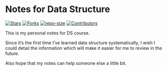 # Notes for Data Structure


[![Stars](https://img.shields.io/github/stars/OE-Heart/Notes-for-Data-Structure.svg?label=Stars&style=social)](https://github.com/OE-Heart/Notes-for-Data-Structure/stargazers)
[![Forks](https://img.shields.io/github/forks/OE-Heart/Notes-for-Data-Structure.svg?label=Fork&style=social)](https://github.com/OE-Heart/Notes-for-Data-Structure/network/members)
[![repo-size](https://img.shields.io/github/repo-size/OE-Heart/Notes-for-Data-Structure.svg)]()
[![Contributors](https://img.shields.io/github/contributors/OE-Heart/Notes-for-Data-Structure.svg)](https://github.com/OE-Heart/Notes-for-Data-Structure/graphs/contributors)

This is my personal notes for DS course.

Since it’s the first time I’ve learned data structure systematically, I wish I could detail the information which will make it easier for me to review in the future. 

Also hope that my notes can help someone else a little bit.
